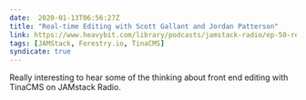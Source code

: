```yaml
---
date:  2020-01-13T06:56:27Z
title: "Real-time Editing with Scott Gallant and Jordan Patterson"
link: https://www.heavybit.com/library/podcasts/jamstack-radio/ep-50-real-time-editing-with-scott-gallant-and-jordan-patterson-of-forestry-io/
tags: [JAMStack, Forestry.io, TinaCMS]
syndicate: true
---
```

Really interesting to hear some of the thinking about front end editing with TinaCMS on JAMstack Radio. 

